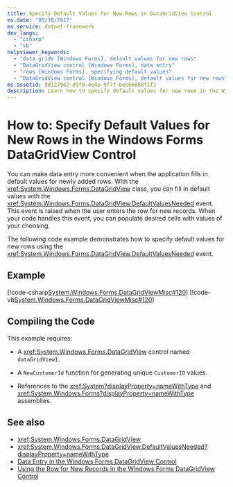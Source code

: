 ```yaml
---
title: Specify Default Values for New Rows in DataGridView Control
ms.date: "03/30/2017"
ms.service: dotnet-framework
dev_langs: 
  - "csharp"
  - "vb"
helpviewer_keywords: 
  - "data grids [Windows Forms], default values for new rows"
  - "DataGridView control [Windows Forms], data entry"
  - "rows [Windows Forms], specifying default values"
  - "DataGridView control [Windows Forms], default values for new rows"
ms.assetid: 8d127963-d9f8-4e4e-9f7f-beb66688f1f2
description: Learn how to specify default values for new rows in the Windows Forms DataGridView control with the DefaultValuesNeeded event.
---
```

# How to: Specify Default Values for New Rows in the Windows Forms DataGridView Control

You can make data entry more convenient when the application fills in default values for newly added rows. With the <xref:System.Windows.Forms.DataGridView> class, you can fill in default values with the <xref:System.Windows.Forms.DataGridView.DefaultValuesNeeded> event. This event is raised when the user enters the row for new records. When your code handles this event, you can populate desired cells with values of your choosing.  
  
 The following code example demonstrates how to specify default values for new rows using the <xref:System.Windows.Forms.DataGridView.DefaultValuesNeeded> event.  
  
## Example  

 [!code-csharp[System.Windows.Forms.DataGridViewMisc#120](~/samples/snippets/csharp/VS_Snippets_Winforms/System.Windows.Forms.DataGridViewMisc/CS/datagridviewmisc.cs#120)]
 [!code-vb[System.Windows.Forms.DataGridViewMisc#120](~/samples/snippets/visualbasic/VS_Snippets_Winforms/System.Windows.Forms.DataGridViewMisc/VB/datagridviewmisc.vb#120)]  
  
## Compiling the Code  

 This example requires:  
  
- A <xref:System.Windows.Forms.DataGridView> control named `dataGridView1`.  
  
- A `NewCustomerId` function for generating unique `CustomerID` values.  
  
- References to the <xref:System?displayProperty=nameWithType> and <xref:System.Windows.Forms?displayProperty=nameWithType> assemblies.  
  
## See also

- <xref:System.Windows.Forms.DataGridView>
- <xref:System.Windows.Forms.DataGridView.DefaultValuesNeeded?displayProperty=nameWithType>
- [Data Entry in the Windows Forms DataGridView Control](data-entry-in-the-windows-forms-datagridview-control.md)
- [Using the Row for New Records in the Windows Forms DataGridView Control](using-the-row-for-new-records-in-the-windows-forms-datagridview-control.md)
